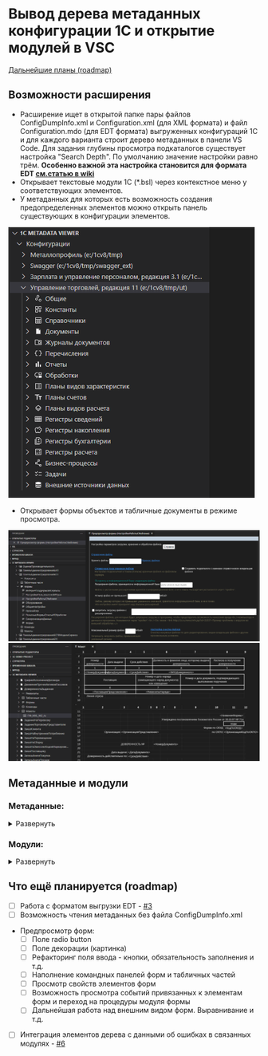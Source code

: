 # Вывод дерева метаданных конфигурации 1С и открытие модулей в VSC

[Дальнейшие планы (roadmap)](#что-ещё-планируется-roadmap)

## Возможности расширения

* Расширение ищет в открытой папке пары файлов ConfigDumpInfo.xml и Configuration.xml (для XML формата) и файл Configuration.mdo (для EDT формата) выгруженных конфигураций 1С и для каждого варианта строит дерево метаданных в панели VS Code. Для задания глубины просмотра подкаталогов существует настройка "Search Depth". По умолчанию значение настройки равно трём. **Особенно важной эта настройка становится для формата EDT [см.статью в wiki](https://github.com/zerobig/vscode-1c-metadata-viewer/wiki/%D0%9D%D0%B5-%D0%BD%D0%B0%D1%85%D0%BE%D0%B4%D0%B8%D1%82-%D0%BF%D1%80%D0%BE%D0%B5%D0%BA%D1%82-%D0%B2-%D1%84%D0%BE%D1%80%D0%BC%D0%B0%D1%82%D0%B5-EDT)**
* Открывает текстовые модули 1С (*.bsl) через контекстное меню у соответствующих элементов.
* У метаданных для которых есть возможность создания предопределенных элементов можно открыть панель существующих в конфигурации элементов.

![Скриншот дерева метаданных](/resources/screenshot_0.png)

* Открывает формы объектов и табличные документы в режиме просмотра.

![Скриншот предпросмотра формы](/resources/screenshot_2.png)
![Скриншот табличного документа](/resources/screenshot_1.png)

## Метаданные и модули

### Метаданные:

<details>
  <summary>Развернуть</summary>

  * Подсистемы
  * Параметры сеанса
  * Роли
  * Общие реквизиты
  * Планы обмена
  * Подписки на события
  * Регламентные задания
  * Общие формы
  * Web-сервисы
  * Http-сервисы
  * WS-ссылки
  * Стили
  * Константы
  * Справочники
  * Документы
  * Журналы документов
  * Перечисления
  * Отчеты
  * Обработки
  * Планы видов характеристик
  * Планы счетов
  * Планы видов расчета
  * Регистры сведений
  * Регистры накопления
  * Регистры бухгалтерии
  * Регистры расчета
  * Бизнес-процессы
  * Задачи
  * Внешние источники данных

</details>

### Модули:

<details>
  <summary>Развернуть</summary>

  * Модуль приложения
  * Модуль сеанса
  * Общий модуль
  * Модуль объекта
  * Модуль менеджера
  * Модуль формы
  * Модуль команды
  * Модуль записи
  * Модуль менеджера значения (для констант)

</details>

## Что ещё планируется (roadmap)

- [ ] Работа с форматом выгрузки EDT - [#3](https://github.com/zerobig/vscode-1c-metadata-viewer/issues/3)
- [ ] Возможность чтения метаданных без файла ConfigDumpInfo.xml
- Предпросмотр форм:
  - [ ] Поле radio button
  - [ ] Поле декорации (картинка)
  - [ ] Рефакторинг поля ввода - кнопки, обязательность заполнения и т.д.
  - [ ] Наполнение командных панелей форм и табличных частей
  - [ ] Просмотр свойств элементов форм
  - [ ] Возможность просмотра событий привязанных к элементам форм и переход на процедуры модуля формы
  - [ ] Дальнейшая работа над внешним видом форм. Выравнивание и т.д.
- [ ] Интеграция элементов дерева с данными об ошибках в связанных модулях - [#6](https://github.com/zerobig/vscode-1c-metadata-viewer/issues/6)